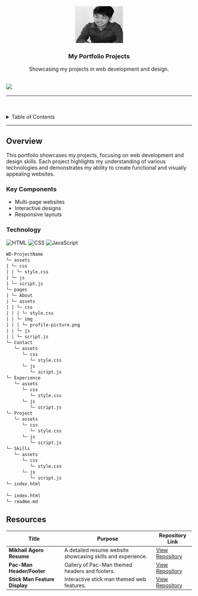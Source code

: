 <a name="readme-top">

<br/>

<br />
<div align="center">
  <a href="https://github.com/mikhailfeutech/">
    <img src="./pages/About/assets/image/profile-picture.png" alt="Nyebe" width="130" height="100">
  </a>
  <h3 align="center">My Portfolio Projects</h3>
</div>
<div align="center">
  Showcasing my projects in web development and design.
</div>

<br />

![](https://visit-counter.vercel.app/counter.png?page=mikhailfeutech/My-Portfolio-Projects)

---

<br />
<br />

<details>
  <summary>Table of Contents</summary>
  <ol>
    <li>
      <a href="#overview">Overview</a>
      <ol>
        <li>
          <a href="#key-components">Key Components</a>
        </li>
        <li>
          <a href="#technology">Technology</a>
        </li>
      </ol>
    </li>
    <li>
      <a href="#rules-practices-and-principles">Rules, Practices and Principles</a>
    </li>
    <li>
      <a href="#resources">Resources</a>
    </li>
  </ol>
</details>

---

## Overview

This portfolio showcases my projects, focusing on web development and design skills. Each project highlights my understanding of various technologies and demonstrates my ability to create functional and visually appealing websites.

### Key Components
- Multi-page websites
- Interactive designs
- Responsive layouts

### Technology
![HTML](https://img.shields.io/badge/HTML-E34F26?style=for-the-badge&logo=html5&logoColor=white)
![CSS](https://img.shields.io/badge/CSS-1572B6?style=for-the-badge&logo=css3&logoColor=white)
![JavaScript](https://img.shields.io/badge/JavaScript-F7DF1E?style=for-the-badge&logo=javascript&logoColor=white)
```
WD-ProjectName
└─ assets
| └─ css
| | └─ style.css
| └─ js
| └─ script.js
└─ pages
| └─ About
| └─ assets
| | └─ css
| | | └─ style.css
| | └─ img
| | | └─ profile-picture.png
| | └─ js
| | └─ script.js
└─ Contact
   └─ assets
      └─ css
         └─ style.css
      └─ js
         └─ script.js
└─ Experience
   └─ assets
      └─ css
         └─ style.css
      └─ js
         └─ script.js
└─ Project
   └─ assets
      └─ css
         └─ style.css
      └─ js
         └─ script.js
└─ Skills
   └─ assets
      └─ css
         └─ style.css
      └─ js
         └─ script.js
└─ index.html

└─ index.html
└─ readme.md
```
## Resources

| Title                   | Purpose                                                  | Repository Link               |
|-------------------------|----------------------------------------------------------|-------------------------------|
| **Mikhail Agero Resume**    | A detailed resume website showcasing skills and experience. | [View Repository](https://github.com/mikhailfeutech/WD-SW2-TC03) |
| **Pac-Man Header/Footer**    | Gallery of Pac-Man themed headers and footers.          | [View Repository](https://github.com/mikhailfeutech/WD-SW3-TC03) |
| **Stick Man Feature Display** | Interactive stick man themed web features.             | [View Repository](https://github.com/mikhailfeutech/WD-SW4-TC03) |

